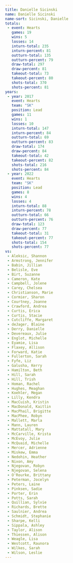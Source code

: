 ```yaml
---
title: Danielle Sicinski
name: Danielle Sicinski
name-sort: Sicinski, Danielle
totals:
 - event: Hearts
   games: 19
   wins: 5
   losses: 14
   inturn-total: 235
   inturn-percent: 81
   outturn-total: 135
   outturn-percent: 79
   draw-total: 297
   draw-percent: 81
   takeout-total: 73
   takeout-percent: 80
   shots-total: 370
   shots-percent: 81
years:
 - year: 2017
   event: Hearts
   team: "SK"
   position: Lead
   games: 11
   wins: 1
   losses: 10
   inturn-total: 147
   inturn-percent: 84
   outturn-total: 69
   outturn-percent: 83
   draw-total: 174
   draw-percent: 84
   takeout-total: 42
   takeout-percent: 82
   shots-total: 216
   shots-percent: 84
 - year: 2022
   event: Hearts
   team: "SK"
   position: Lead
   games: 8
   wins: 4
   losses: 4
   inturn-total: 88
   inturn-percent: 78
   outturn-total: 66
   outturn-percent: 76
   draw-total: 123
   draw-percent: 77
   takeout-total: 31
   takeout-percent: 77
   shots-total: 154
   shots-percent: 77
vs:
 - Aleksic, Shannon
 - Armstrong, Jennifer
 - Babin, Jillian
 - Belisle, Eve
 - Birt, Suzanne
 - Cameron, Kate
 - Campbell, Jolene
 - Carey, Chelsea
 - Christianson, Marie
 - Cormier, Sharon
 - Courtney, Joanne
 - Crawford, Andrea
 - Curtis, Erica
 - Curtis, Stacie
 - Cutcliffe, Margaret
 - deJager, Blaine
 - Derry, Danielle
 - Devereaux, Julie
 - Englot, Michelle
 - Eyamie, Lisa
 - Flaxey, Allison
 - Forward, Katie
 - Fullerton, Sarah
 - Fyfe, Liz
 - Galusha, Kerry
 - Hamilton, Beth
 - Hill, Sarah
 - Hill, Trish
 - Homan, Rachel
 - Hughes, Meaghan
 - Koehler, Megan
 - Lilly, Kendra
 - MacCuish, Kristin
 - MacDonald, Kaitlin
 - MacPhail, Brigitte
 - MacPhee, Robyn
 - Mallett, Marla
 - Mann, Lauren
 - Mattatall, Mary
 - McCarville, Krista
 - McEvoy, Julie
 - McQuaid, Michelle
 - Mercer, Adrienne
 - Miskew, Emma
 - Nedohin, Heather
 - Nixon, Amy
 - Njegovan, Robyn
 - Njegovan, Selena
 - O'Rourke, Brittany
 - Peterman, Jocelyn
 - Peters, Laine
 - Pinksen, Sadie
 - Porter, Erin
 - Potts, Sarah
 - Quillian, Sylvie
 - Richards, Brette
 - Saulnier, Andrea
 - Schmidt, Stephanie
 - Sharpe, Kelli
 - Sippala, Ashley
 - Taylor, Alison
 - Thiessen, Alison
 - Weagle, Lisa
 - Westcott, Raunora
 - Wilkes, Sarah
 - Wilson, Leslie
---
```

